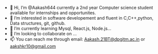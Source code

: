 - 👋 Hi, I’m @Aakash644 currently a 2nd year Computer science student available for internships  and opportunites.
- 👀 I’m interested in software developement and fluent in C,C++,python, Data structures, git, github.
- 🌱 I’m currently learning Mysql, React.js, Node.js...
- 💞️ I’m looking to collaborate on ...
- 📫 You can reach me through email: Aakash.21BT@dpgitm.ac.in or aakshkr10@gmail.com 

<!---
Aakash644/Aakash644 is a ✨ special ✨ repository because its `README.md` (this file) appears on your GitHub profile.
You can click the Preview link to take a look at your changes.
--->
